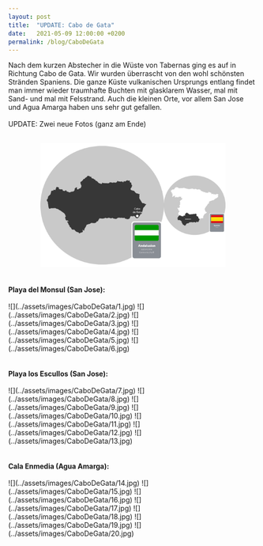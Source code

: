 ```yaml
---
layout: post
title:  "UPDATE: Cabo de Gata"
date:   2021-05-09 12:00:00 +0200
permalink: /blog/CaboDeGata
---
```

Nach dem kurzen Abstecher in die Wüste von Tabernas ging es auf in Richtung Cabo de Gata. Wir wurden überrascht von den wohl schönsten Stränden Spaniens. Die ganze Küste vulkanischen Ursprungs entlang findet man immer wieder traumhafte Buchten mit glasklarem Wasser, mal mit Sand- und mal mit Felsstrand. Auch die kleinen Orte, vor allem San Jose und Agua Amarga haben uns sehr gut gefallen.
<br>
<br>
UPDATE: Zwei neue Fotos (ganz am Ende)
<br>
<br>
<center>
<img src="../assets/images/CaboDeGata/map.png" height="250" width="375">
</center>
<br>
<br>
<strong>Playa del Monsul (San Jose):</strong>
<br>
<br>
![](../assets/images/CaboDeGata/1.jpg)
![](../assets/images/CaboDeGata/2.jpg)
![](../assets/images/CaboDeGata/3.jpg)
![](../assets/images/CaboDeGata/4.jpg)
![](../assets/images/CaboDeGata/5.jpg)
![](../assets/images/CaboDeGata/6.jpg)
<br>
<br>
<br>
<strong>Playa los Escullos (San Jose):</strong>
<br>
<br>
![](../assets/images/CaboDeGata/7.jpg)
![](../assets/images/CaboDeGata/8.jpg)
![](../assets/images/CaboDeGata/9.jpg)
![](../assets/images/CaboDeGata/10.jpg)
![](../assets/images/CaboDeGata/11.jpg)
![](../assets/images/CaboDeGata/12.jpg)
![](../assets/images/CaboDeGata/13.jpg)
<br>
<br>
<br>
<strong>Cala Enmedia (Agua Amarga):</strong>
<br>
<br>
![](../assets/images/CaboDeGata/14.jpg)
![](../assets/images/CaboDeGata/15.jpg)
![](../assets/images/CaboDeGata/16.jpg)
![](../assets/images/CaboDeGata/17.jpg)
![](../assets/images/CaboDeGata/18.jpg)
![](../assets/images/CaboDeGata/19.jpg)
![](../assets/images/CaboDeGata/20.jpg)
